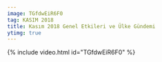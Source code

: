 ```yaml
---
image: TGfdwEiR6F0
tag: KASIM 2018
title: Kasım 2018 Genel Etkileri ve Ülke Gündemi
ytimg: true
---
```

{% include video.html id="TGfdwEiR6F0" %}
